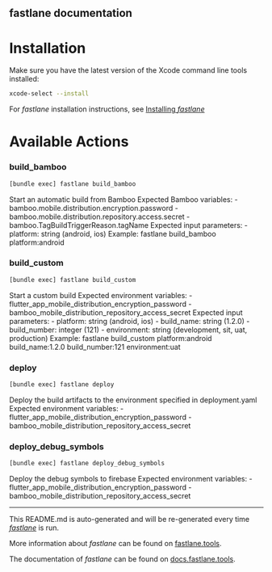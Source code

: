fastlane documentation
----

# Installation

Make sure you have the latest version of the Xcode command line tools installed:

```sh
xcode-select --install
```

For _fastlane_ installation instructions, see [Installing _fastlane_](https://docs.fastlane.tools/#installing-fastlane)

# Available Actions

### build_bamboo

```sh
[bundle exec] fastlane build_bamboo
```

Start an automatic build from Bamboo
Expected Bamboo variables:
    - bamboo.mobile.distribution.encryption.password
    - bamboo.mobile.distribution.repository.access.secret
    - bamboo.TagBuildTriggerReason.tagName
Expected input parameters:
    - platform: string (android, ios)
Example:
    fastlane build_bamboo platform:android

### build_custom

```sh
[bundle exec] fastlane build_custom
```

Start a custom build
Expected environment variables:
    - flutter_app_mobile_distribution_encryption_password
    - bamboo_mobile_distribution_repository_access_secret
Expected input parameters:
    - platform: string (android, ios)
    - build_name: string (1.2.0)
    - build_number: integer (121)
    - environment: string (development, sit, uat, production)
Example:
    fastlane build_custom platform:android build_name:1.2.0 build_number:121 environment:uat

### deploy

```sh
[bundle exec] fastlane deploy
```

Deploy the build artifacts to the environment specified in deployment.yaml
Expected environment variables:
    - flutter_app_mobile_distribution_encryption_password
    - bamboo_mobile_distribution_repository_access_secret

### deploy_debug_symbols

```sh
[bundle exec] fastlane deploy_debug_symbols
```

Deploy the debug symbols to firebase
Expected environment variables:
    - flutter_app_mobile_distribution_encryption_password
    - bamboo_mobile_distribution_repository_access_secret

----

This README.md is auto-generated and will be re-generated every time [_fastlane_](https://fastlane.tools) is run.

More information about _fastlane_ can be found on [fastlane.tools](https://fastlane.tools).

The documentation of _fastlane_ can be found on [docs.fastlane.tools](https://docs.fastlane.tools).
